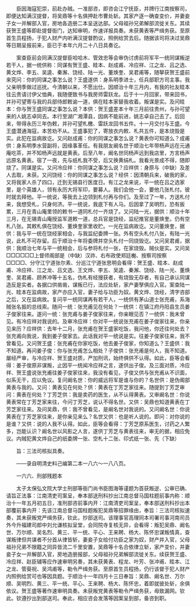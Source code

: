 <!-- { "loadSidebar": true } -->
　　臣因海寇犯崇，前赴办贼。一准部咨，即咨会江宁抚臣，并牌行江南按察司，即便达知满汉提督，将吴鼎等十名俱押赴市曹处斩。其家产逐一确查变价，并妻妾子女一并解部入官，房地各造册二本呈送达部。父母祖孙兄弟解部流徙关东。其续获贺王盛等即赴提督衙门，达知审明，作速详报具奏。未获黄表等严缉务获。至原首生员程扬，于犯人财产内听满汉提督酌议，照例给赏去后。随据该司将决过吴鼎等日期呈报前来，臣已于本年六月二十八日具奏讫。

　　案查臣前会同满汉提督臣哈哈木、管效忠等会审伪讨虏前将军平一统同谋叛逆若干人，据一统供称：同谋有贺王盛、眭本、赵成甫、冷应祥、江之龙、吕之选、黄文烨、李五、吴逵、秦澥、饶经、陆一光、董焕奎、吴君甫等，随拏获贺王盛前来究问：你的同谋之事怎么说？王盛遂供：身系明季进士，任兵部职方司主事。我父亲明季做过巡抚。今清朝以来，不愿出仕。因顺治十年三月内，有我的社友眭本往云贵请讨伊父恤典，我随便致书与我房师雷跃龙。后于十一月回家，带来回书，并孙可望寄与我的兵部侍郎敕谕一道，俱在眭本家替我收着。叛谋是实。及问眭本：你与贺王盛同谋之事怎么说？本供：贺王盛差本十年三月前往贵州，与孙可望来的人姚志卓同去。本行至湖广湘潭县，因病不能前进，姚志卓自己去了。后回来，带得永历三年伪敕，并孙可望札檄、雷跃龙回书五件。十一月交付与王盛。今王盛潜通海寇，本苦劝不从。王盛事犯了，寄放衣内敕、札共五件，是本烧毁是实。此犯在监病故讫。又问赵成甫：你的同谋之事怎么说？黄表你可知道么？成甫供：身系明季水营副将，因缘事革任。有我朋友阚名世于顺治七年带杨声远在元通庵吃茶，并不知杨声远就是黄表。后至八年，阚名世同杨声远到我店里，方言杨声远原名黄表。宿了一夜，先与纸札我不受，后又换黄绢札。我看光景成不得，随即烧了。同谋是实。又问冷应祥：你同谋之事怎么说？应祥供：身原与（中缺）及差人去取，未获。又问饶经：你的同谋之事怎么说？经供：因清朝兵来，破我的家，又将我家人杀了四口，迁到无锡县行医度日。有江之龙来说，平一统在吕之选家里，是个英雄人，领有永历大将军印，要募人。我们会他一会，要他几张札付。彼时就去拜他。平一统说，等我去上边领到札付再与你们。及至过了一年，方送札付来，我想受札，只身何济。平一统说，我底下有人马。后因拿了吴明烈，恐有扳累，三月在青山庵里领的敕书一道同札付一齐烧了。又问陆一光，据供：顺治十年三月，在无锡青山庵授监军道敕一道，总兵官是饶经，监纪推官是董焕奎。仍有空札八张。其敕札俱在饶经、董焕奎家里收贮。一光在监病故讫。又问董焕奎，据供：我与平一统在饶经家相会，与我监纪委牌一张。外有空头札付八张，有陆一光说，此札不可存留。后于顺治十年将委牌并空头札付一同烧毁讫。又问吴君甫，据供：我顺治七年与平一统相会，后与参将札付一张，在家烧毁。贼伙是实。又问吴□□□□□□上督师阁部是（中缺）汉祚、右布政使郑廷櫆、按察司按察□□□□、分守江宁道张尔素、分巡江宁道张思明会看得：贺王盛、眭本、赵成甫、冷应祥、江之龙、吕文选、王文烨、李五、吴逵、秦澥、饶经、陆一光、董焕奎、吴君甫、顾养冲等十五名，伪札有经搜获者，有烧毁无存者，有自己承认同谋造反是实者。各据口供凿凿，谋叛已行，法应处斩，家产妻孥俱应入官。案查陆一光、眭本在监病故，家产亦应入官，妻子给与功臣为奴。黄文烨、饶经，清字咨部之后，又在监病故。复问平一统同谋再有若干人，一统供有茅山道士张充甫，系海贼张名振的总线索。随问一统：张充甫见在何处？一统供：在镇江府丹阳县生员姜子俊家往来。遂问一统：张充甫与姜子俊家往来，你亲眼见否？一统供：我未曾见。有冷应祥对我说的。及审冷应祥：你对平一统说张充甫在姜子俊家往来，你亲见来历？应祥供：去年十二月，张充甫在贺王盛家吃饭，我问他，你还往何处去？张充甫向我说，我到姜子俊家去。此话我对平一统说是实。往姜子俊家往来，我不曾看见。又问贺王盛：张充甫在你家吃饭，他去姜子俊家，你知道么？王盛供：我不知道。再问姜子俊：你与张充甫怎么相处？子俊供：张充甫是何人，我不知道。屡经严审，与冷应祥、贺王盛对质，严加刑讯，始终俱供不认得。如此，臣等会看得：姜子俊原非谋叛，止因平一统闻冷应祥之言，遂供出子俊。及三面对质，冷应祥、贺王盛说张充甫往姜子俊家往来，我没有看见，子俊又供与张充甫从不识面，似系无干，应以免议。复问阚名世：你的威远将军是谁与你的？名世供：是伪阁部黄表与我的。又问：黄表见在何处？供：黄表在丁芳芝家往来。随提到丁芳芝审问：黄表在何处？丁芳芝供：我是卖药的医生，从不认得黄表。又审阚名世：你说黄表常在丁芳芝家来往，今问丁芳芝，说认不得名世。又供：吴鼎也知道黄表在丁芳芝家往来。及问吴鼎，供：我不曾看见，是阚名世对我说的。又问阚名世：你说黄表在丁芳芝家往来，是你亲见来么？名世又供：也是听人说的。即问：对你说的是谁？又供：说的人我不认得。如此，臣等会看得：丁芳芝原系医生，讨药之人繁多，岂能认识？阚名世以风影之人言，遂供丁芳芝与黄表往来，审无的据，相应免议。内贼犯黄文烨自己的纸委牌一张、空札十二张、印式纸一张、先（下缺）

　　旨：三法司核拟具奏。

　　——录自明清史料己编第二本一八六～一八八页。

　　一六六、刑部残题本

　　太子太保弘文院大学士刑部等衙门尚书臣图海等谨题为首获叛逆、公审已确、请旨正法事：江南清吏司案呈，奉本部送刑科抄出江南总督马国柱题前事内称：顺治十一年五月初五日，准刑部咨前事内开：江南清吏司案呈，奉本部送刑科抄出本部覆前事内开：先该江南总督马国柱题叛犯吴鼎等招罪缘由，奉旨：三法司核拟速奏，其未获叛党严缉务获，钦此，抄部送司。该理事官高理同本司署司事河南司员外今升福建司郎中刘允谦核拟呈堂，会同院寺复核无异，会看得：叛犯吴鼎、阚名世、万尔顺、吴名烈、黄三、平一统、平心、王来聘、杨大、陈怀忠谋叛情真，查谋叛律但共谋者不分首从律皆斩，妻妾子女给付功臣之家为奴，财产并入官，父母祖孙兄弟不限籍之同异皆流二千里安置，吴鼎等十名合依律立斩，家产变价，并妻妾子女一并解部入官，房地造册报部，父母祖孙兄弟解部流徙关东。续获贺王盛、冷应祥、赵臣辅等应作速审明另奏，其未获黄表、程龙、叶芳、张冲甫、眭本、江之龙、管葵祝、吴鸿甫等，勒令严缉务获。至原首生员程扬，仍行该督于犯人财产内照例给赏可也等因具题。于顺治十一年四月十三日奉旨：吴鼎、阚名世、万尔顺、吴明烈、黄三、平一统、平心、王来聘、杨大、陈怀忠，着即就彼处斩，余俱依议。贺王盛等著作速审明具奏。未获叛党黄表等勒令严缉务获，毋致漏网。钦此。钦遵抄出到部送司。奉此，相应咨会发落等因案呈到部，备咨到职。

